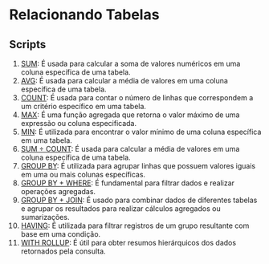 # Relacionando Tabelas

## Scripts
1. [SUM](01%20SUM.md): É usada para calcular a soma de valores numéricos em uma coluna específica de uma tabela.
2. [AVG](02%20AVG.md): É usada para calcular a média de valores em uma coluna específica de uma tabela.
3. [COUNT](03%20COUNT.md): É usada para contar o número de linhas que correspondem a um critério específico em uma tabela.
4. [MAX](05%20CROSS%20JOIN.md): É uma função agregada que retorna o valor máximo de uma expressão ou coluna especificada.
5. [MIN](06%20FULL%20JOIN.md): É utilizada para encontrar o valor mínimo de uma coluna específica em uma tabela.
6. [SUM ÷ COUNT](06%20SUM%20÷%20COUNT.md): É usada para calcular a média de valores em uma coluna específica de uma tabela.
7. [GROUP BY](07%20GROUP%20BY.md): É utilizada para agrupar linhas que possuem valores iguais em uma ou mais colunas específicas.
8. [GROUP BY + WHERE](08%20GROUP%20BY%20+%20WHERE.md): É fundamental para filtrar dados e realizar operações agregadas.
9. [GROUP BY + JOIN](09%20GROUP%20BY%20+%20JOIN.md): É usado para combinar dados de diferentes tabelas e agrupar os resultados para realizar cálculos agregados ou sumarizações.
10. [HAVING](10%20HAVING.md): É utilizada para filtrar registros de um grupo resultante com base em uma condição.
11. [WITH ROLLUP](11%20WITH%20ROLLUP.md): É útil para obter resumos hierárquicos dos dados retornados pela consulta.

